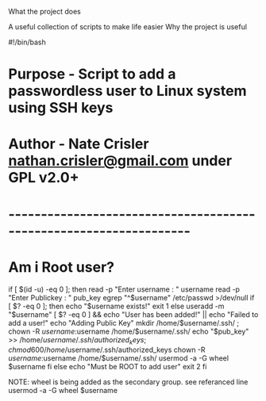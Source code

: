 What the project does

A useful collection of scripts to make life easier
Why the project is useful

#!/bin/bash
# Purpose - Script to add a passwordless user to Linux system using SSH keys
# Author - Nate Crisler <nathan.crisler@gmail.com> under GPL v2.0+
# ------------------------------------------------------------------
# Am i Root user?
if [ $(id -u) -eq 0 ]; then
        read -p "Enter username : " username
        read -p "Enter Publickey : " pub_key
        egrep "^$username" /etc/passwd >/dev/null
        if [ $? -eq 0 ]; then
                echo "$username exists!"
                exit 1
        else
                useradd -m "$username"
                [ $? -eq 0 ] && echo "User has been added!" || echo "Failed to add a user!"
                echo "Adding Public Key"
                mkdir /home/$username/.ssh/ ; chown -R $username:$username /home/$username/.ssh/
                echo "$pub_key" >> /home/$username/.ssh/authorized_keys ; chmod 600 /home/$username/.ssh/authorized_keys
                chown -R $username:$username /home/$username/.ssh/
                usermod -a -G wheel $username
        fi
else
        echo "Must be ROOT to add user"
        exit 2
fi

NOTE: wheel is being added as the secondary group. see referanced line usermod -a -G wheel $username
